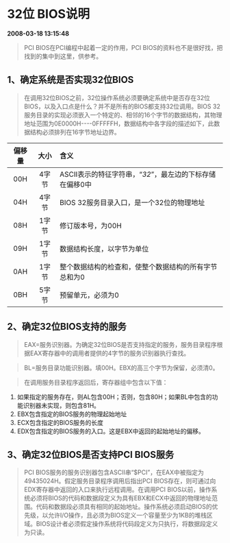 # 32位 BIOS说明  
**2008-03-18 13:15:48**

> PCI BIOS在PCI编程中起着一定的作用，PCI BIOS的资料也不是很好找，把找到的集中到这里，供参考。

## 1、确定系统是否实现32位BIOS

> 在调用32位BIOS之前，32位操作系统必须要确定系统中是否存在32位BIOS，以及入口点是什么？并不是所有的BIOS都支持32位调用。BIOS 32服务目录的实现必须嵌入一个特定的、相邻的16个字节的数据结构，其物理地址范围为0E0000H----0FFFFFH，数据结构中各字段的描述如下，此数据结构必须排列在16字节地址边界。

  |偏移量|大小|含义|
  |:----:|:--:|:---|
  |00H|4字节| ASCII表示的特征字符串，“_32_”，最左边的下标存储在偏移0中|
  |04H|4字节| BIOS 32服务目录入口，是一个32位的物理地址|
  |08H|1字节| 修订版本号，为00H|
  |09H|1字节| 数据结构长度，以字节为单位|
  |0AH|1字节| 整个数据结构的检查和，使整个数据结构的所有字节总和为0|
  |0BH|5字节| 预留单元，必须为0|

## 2、确定32位BIOS支持的服务

> EAX=服务识别器。为确定32位BIOS是否支持指定的服务，服务目录程序根据EAX寄存器中的调用者提供的4字节的服务识别器执行查找。

> BL=服务目录功能识别器。填00H。EBX的高三个字节为保留，必须清0。

> 在调用服务目录程序返回后，寄存器组中包含以下值：

  1. 如果指定的服务存在，则AL包含00H；否则，包含80H；如果BL中包含的功能识别器未实现，则包含81H。
  2. EBX包含指定的BIOS服务的物理起始地址
  3. ECX包含指定的BIOS服务的长度
  4. EDX包含指定的BIOS服务的入口。这是EBX中返回的起始地址的偏移。

## 3、确定32位BIOS是否支持PCI BIOS服务

> PCI BIOS服务的服务识别器包含ASCII串“$PCI”，在EAX中被指定为49435024H。假定服务目录程序调用后指出PCI BIOS存在，则可通过向EDX寄存器中返回的入口来执行远程调用。在调用PCI BIOS以前，操作系统必须将BIOS的代码和数据段定义为具有EBX和ECX中返回的物理地址范围。代码和数据段必须具有相同的起始地址。操作系统必须启动BIOS的优先级，以允许I/O操作，且必须为BIOS定义一个容量至少为1KB的堆栈区域。BIOS设计者必须假定操作系统将代码段定义为只执行，将数据段定义为只读。